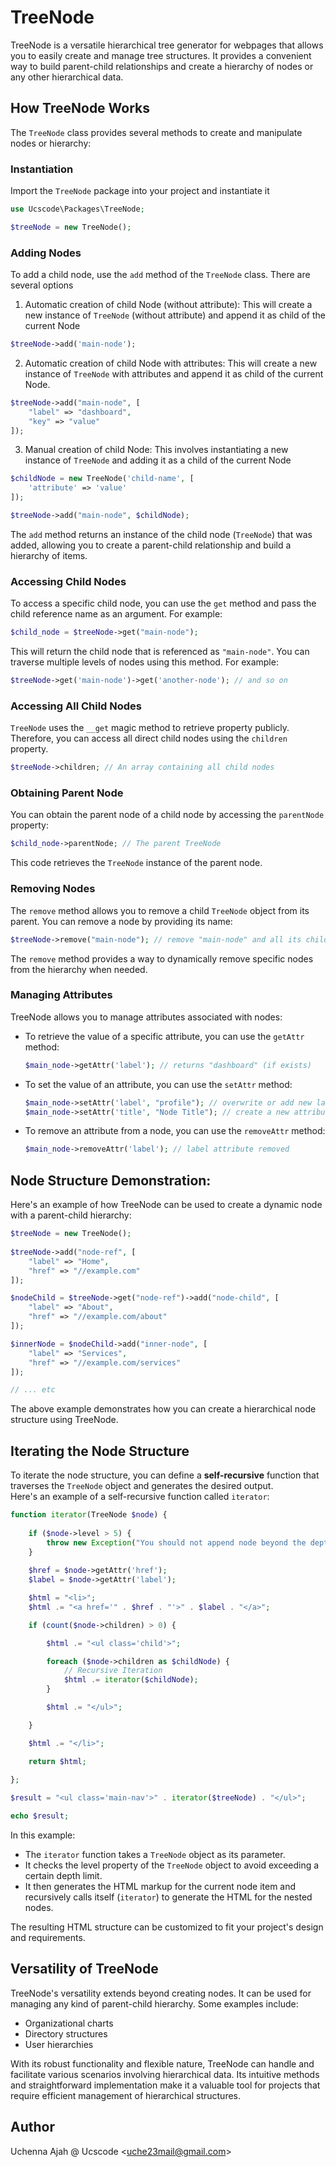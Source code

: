 # TreeNode

TreeNode is a versatile hierarchical tree generator for webpages that allows you to easily create and manage tree structures. It provides a convenient way to build parent-child relationships and create a hierarchy of nodes or any other hierarchical data.

## How TreeNode Works

The `TreeNode` class provides several methods to create and manipulate nodes or hierarchy:

### Instantiation

Import the `TreeNode` package into your project and instantiate it

```php
use Ucscode\Packages\TreeNode;

$treeNode = new TreeNode();
```

### Adding Nodes

To add a child node, use the `add` method of the `TreeNode` class. There are several options

1. Automatic creation of child Node (without attribute): This will create a new instance of `TreeNode` (without attribute) and append it as child of the current Node

```php
$treeNode->add('main-node');
```

2. Automatic creation of child Node with attributes: This will create a new instance of `TreeNode` with attributes and append it as child of the current Node.

```php
$treeNode->add("main-node", [
	"label" => "dashboard",
	"key" => "value"
]);
```
3. Manual creation of child Node: This involves instantiating a new instance of `TreeNode` and adding it as a child of the current Node

```php
$childNode = new TreeNode('child-name', [
    'attribute' => 'value'
]);

$treeNode->add("main-node", $childNode);
```

The `add` method returns an instance of the child node (`TreeNode`) that was added, allowing you to create a parent-child relationship and build a hierarchy of items.

### Accessing Child Nodes

To access a specific child node, you can use the `get` method and pass the child reference name as an argument. For example:

```php
$child_node = $treeNode->get("main-node");
```

This will return the child node that is referenced as `"main-node"`. You can traverse multiple levels of nodes using this method. For example:

```php
$treeNode->get('main-node')->get('another-node'); // and so on
```

### Accessing All Child Nodes

`TreeNode` uses the `__get` magic method to retrieve property publicly. Therefore, you can access all direct child nodes using the `children` property.

```php
$treeNode->children; // An array containing all child nodes
```

### Obtaining Parent Node

You can obtain the parent node of a child node by accessing the `parentNode` property:

```php
$child_node->parentNode; // The parent TreeNode
```

This code retrieves the `TreeNode` instance of the parent node.

### Removing Nodes

The `remove` method allows you to remove a child `TreeNode` object from its parent. You can remove a node by providing its name:

```php
$treeNode->remove("main-node"); // remove "main-node" and all its children
```

The `remove` method provides a way to dynamically remove specific nodes from the hierarchy when needed.

### Managing Attributes

TreeNode allows you to manage attributes associated with nodes:

- To retrieve the value of a specific attribute, you can use the `getAttr` method:

  ```php
  $main_node->getAttr('label'); // returns "dashboard" (if exists)
  ```

- To set the value of an attribute, you can use the `setAttr` method:

  ```php
  $main_node->setAttr('label', "profile"); // overwrite or add new label attribute
  $main_node->setAttr('title', "Node Title"); // create a new attribute named "title"
  ```

- To remove an attribute from a node, you can use the `removeAttr` method:

  ```php
  $main_node->removeAttr('label'); // label attribute removed
  ```

## Node Structure Demonstration:

Here's an example of how TreeNode can be used to create a dynamic node with a parent-child hierarchy:

```php
$treeNode = new TreeNode();
	
$treeNode->add("node-ref", [
    "label" => "Home",
    "href" => "//example.com"
]);

$nodeChild = $treeNode->get("node-ref")->add("node-child", [
    "label" => "About",
    "href" => "//example.com/about"
]);

$innerNode = $nodeChild->add("inner-node", [
    "label" => "Services",
    "href" => "//example.com/services"
]);

// ... etc
```

The above example demonstrates how you can create a hierarchical node structure using TreeNode.

## Iterating the Node Structure

To iterate the node structure, you can define a **self-recursive** function that traverses the `TreeNode` object and generates the desired output.\
Here's an example of a self-recursive function called `iterator`:

```php
function iterator(TreeNode $node) {
    
    if ($node->level > 5) {
        throw new Exception("You should not append node beyond the depth of 5 levels");
    }
    
    $href = $node->getAttr('href');
    $label = $node->getAttr('label');

    $html = "<li>";
    $html .= "<a href='" . $href . "'>" . $label . "</a>";

    if (count($node->children) > 0) {

        $html .= "<ul class='child'>";

        foreach ($node->children as $childNode) {
            // Recursive Iteration
            $html .= iterator($childNode);
        }

        $html .= "</ul>";

    }

    $html .= "</li>";

    return $html;
    
};

$result = "<ul class='main-nav'>" . iterator($treeNode) . "</ul>";

echo $result;
```

In this example: 

- The `iterator` function takes a `TreeNode` object as its parameter. 
- It checks the level property of the `TreeNode` object to avoid exceeding a certain depth limit. 
- It then generates the HTML markup for the current node item and recursively calls itself (`iterator`) to generate the HTML for the nested nodes.

The resulting HTML structure can be customized to fit your project's design and requirements.

## Versatility of TreeNode

TreeNode's versatility extends beyond creating nodes. It can be used for managing any kind of parent-child hierarchy. Some examples include:

- Organizational charts
- Directory structures
- User hierarchies

With its robust functionality and flexible nature, TreeNode can handle and facilitate various scenarios involving hierarchical data. Its intuitive methods and straightforward implementation make it a valuable tool for projects that require efficient management of hierarchical structures.

## Author

Uchenna Ajah @ Ucscode &lt;uche23mail@gmail.com&gt;

